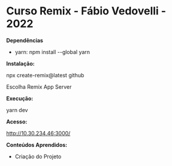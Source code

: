 # Curso Remix - Fábio Vedovelli - 2022

**Dependências**

- yarn: npm install --global yarn

**Instalação:**

npx create-remix@latest github

Escolha Remix App Server

**Execução:**

yarn dev

**Acesso:**

http://10.30.234.46:3000/

**Conteúdos Aprendidos:**

- Criação do Projeto